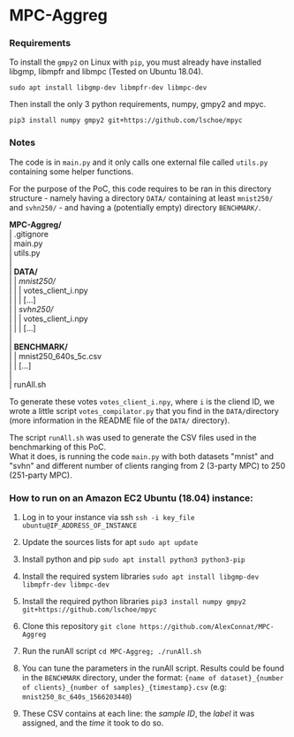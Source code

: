 # MPC-Aggreg



### Requirements

To install the `gmpy2` on Linux with `pip`, you must already have installed libgmp, libmpfr and libmpc (Tested on Ubuntu 18.04).

`sudo apt install libgmp-dev libmpfr-dev libmpc-dev`



Then install the only 3 python requirements, numpy, gmpy2 and mpyc.

`pip3 install numpy gmpy2 git+https://github.com/lschoe/mpyc`



### Notes

The code is in `main.py` and it only calls one external file called `utils.py` containing some helper functions.

For the purpose of the PoC, this code requires to be ran in this directory structure - namely having a directory `DATA/` containing at least `mnist250/` and `svhn250/` - and having a (potentially empty) directory `BENCHMARK/`.



**MPC-Aggreg/** <br>
| .gitignore <br>
| main.py <br>
| utils.py <br>
| <br>
| **DATA/** <br>
| | *mnist250/* <br>
| | |  votes_client_i.npy <br>
| | |  […] <br>
| | *svhn250/* <br>
| | |  votes_client_i.npy <br>
| | |  […] <br>
| <br>
| **BENCHMARK/** <br>
| | mnist250_640s_5c.csv <br>
| | […] <br>
| <br>
| runAll.sh <br>



To generate these votes `votes_client_i.npy`, where `i` is the cliend ID, we wrote a little script `votes_compilator.py` that you find in the `DATA/`directory (more information in the README file of the `DATA/` directory).



The script `runAll.sh` was used to generate the CSV files used in the benchmarking of this PoC. <br>
What it does, is running the code `main.py` with both datasets "mnist" and "svhn" and different number of clients ranging from 2 (3-party MPC) to 250 (251-party MPC).


### How to run on an Amazon EC2 Ubuntu (18.04) instance:

1) Log in to your instance via ssh
`ssh -i key_file ubuntu@IP_ADDRESS_OF_INSTANCE`

2) Update the sources lists for apt
`sudo apt update`

3) Install python and pip
`sudo apt install python3 python3-pip`

4) Install the required system libraries
`sudo apt install libgmp-dev libmpfr-dev libmpc-dev`

5) Install the required python libraries
`pip3 install numpy gmpy2 git+https://github.com/lschoe/mpyc`

6) Clone this repository
`git clone https://github.com/AlexConnat/MPC-Aggreg`

7) Run the runAll script
`cd MPC-Aggreg; ./runAll.sh`

8) You can tune the parameters in the runAll script. Results could be found in the `BENCHMARK` directory, under the format:
`{name of dataset}_{number of clients}_{number of samples}_{timestamp}.csv`
(e.g: `mnist250_8c_640s_1566203440`)

9) These CSV contains at each line: the *sample ID*, the *label* it was assigned, and the *time* it took to do so. 
